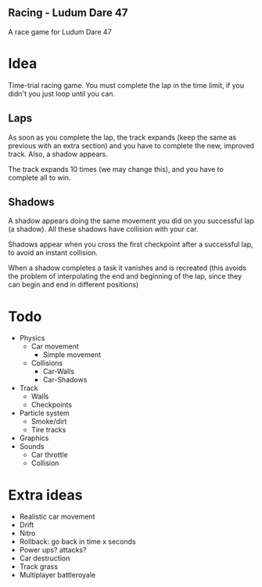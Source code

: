 ## Racing - Ludum Dare 47

A race game for Ludum Dare 47

# Idea

Time-trial racing game. You must complete the lap in the time limit, if you
didn't you just loop until you can.

## Laps

As soon as you complete the lap, the track expands (keep the same as previous
with an extra section) and you have to complete the new, improved track.
Also, a shadow appears.

The track expands 10 times (we may change this), and you have to complete all to
win.

## Shadows

A shadow appears doing the same movement you did on you successful lap
(a shadow). All these shadows have collision with your car.

Shadows appear when you cross the first checkpoint after a successful lap, to
avoid an instant collision.

When a shadow completes a task it vanishes and is recreated (this avoids the
problem of interpolating the end and beginning of the lap, since they can begin
and end in different positions)

# Todo

- Physics
  - Car movement
    - Simple movement
  - Collisions
    - Car-Walls
    - Car-Shadows
- Track
  - Walls
  - Checkpoints
- Particle system
  - Smoke/dirt
  - Tire tracks
- Graphics
- Sounds
  - Car throttle
  - Collision

# Extra ideas

- Realistic car movement
- Drift
- Nitro
- Rollback: go back in time x seconds
- Power ups? attacks?
- Car destruction
- Track grass
- Multiplayer battleroyale
